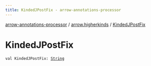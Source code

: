 ```yaml
---
title: KindedJPostFix - arrow-annotations-processor
---
```


[arrow-annotations-processor](../index.html) / [arrow.higherkinds](index.html) / [KindedJPostFix](./-kinded-j-post-fix.html)

# KindedJPostFix

`val KindedJPostFix: `[`String`](https://kotlinlang.org/api/latest/jvm/stdlib/kotlin/-string/index.html)